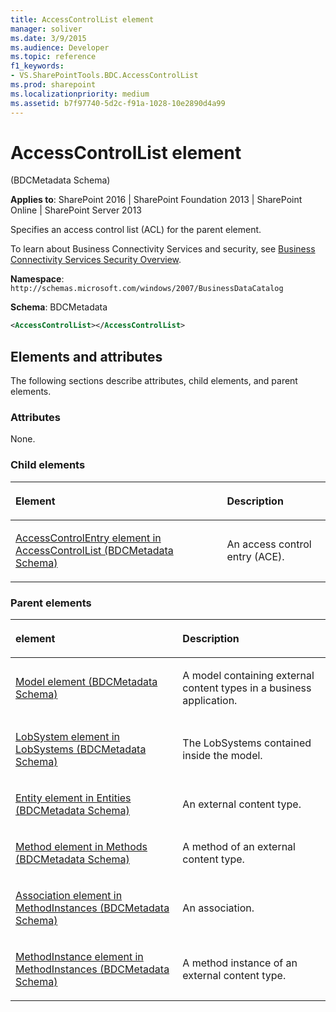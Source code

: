 ```yaml
---
title: AccessControlList element
manager: soliver
ms.date: 3/9/2015
ms.audience: Developer
ms.topic: reference
f1_keywords:
- VS.SharePointTools.BDC.AccessControlList
ms.prod: sharepoint
ms.localizationpriority: medium
ms.assetid: b7f97740-5d2c-f91a-1028-10e2890d4a99
---
```


# AccessControlList element 

(BDCMetadata Schema)

**Applies to**: SharePoint 2016 | SharePoint Foundation 2013 | SharePoint Online | SharePoint Server 2013

Specifies an access control list (ACL) for the parent element.

To learn about Business Connectivity Services and security, see [Business Connectivity Services Security Overview](https://technet.microsoft.com/library/ee661734(office.14).aspx).

**Namespace**: `http://schemas.microsoft.com/windows/2007/BusinessDataCatalog`

**Schema**: BDCMetadata

```XML
<AccessControlList></AccessControlList>
```

## Elements and attributes

The following sections describe attributes, child elements, and parent elements.

### Attributes

None.

### Child elements

<table>
<thead>
<tr class="header">
<th align="left"><p>Element</p></th>
<th align="left"><p>Description</p></th>
</tr>
</thead>
<tbody>
<tr class="odd">
<td align="left"><p><a href="accesscontrolentry-element-in-accesscontrollist-bdcmetadata-schema.md">AccessControlEntry element in AccessControlList (BDCMetadata Schema)</a></p></td>
<td align="left"><p>An access control entry (ACE).</p></td>
</tr>
</tbody>
</table>

### Parent elements

<table>
<thead>
<tr class="header">
<th align="left"><p>element</p></th>
<th align="left"><p>Description</p></th>
</tr>
</thead>
<tbody>
<tr class="odd">
<td align="left"><p><a href="model-element-bdcmetadata-schema.md">Model element (BDCMetadata Schema)</a></p></td>
<td align="left"><p>A model containing external content types in a business application.</p></td>
</tr>
<tr class="even">
<td align="left"><p><a href="lobsystem-element-in-lobsystems-bdcmetadata-schema.md">LobSystem element in LobSystems (BDCMetadata Schema)</a></p></td>
<td align="left"><p>The LobSystems contained inside the model.</p></td>
</tr>
<tr class="odd">
<td align="left"><p><a href="entity-element-in-entities-bdcmetadata-schema.md">Entity element in Entities (BDCMetadata Schema)</a></p></td>
<td align="left"><p>An external content type.</p></td>
</tr>
<tr class="even">
<td align="left"><p><a href="method-element-in-methods-bdcmetadata-schema.md">Method element in Methods (BDCMetadata Schema)</a></p></td>
<td align="left"><p>A method of an external content type.</p></td>
</tr>
<tr class="odd">
<td align="left"><p><a href="association-element-in-methodinstances-bdcmetadata-schema.md">Association element in MethodInstances (BDCMetadata Schema)</a></p></td>
<td align="left"><p>An association.</p></td>
</tr>
<tr class="even">
<td align="left"><p><a href="methodinstance-element-in-methodinstances-bdcmetadata-schema.md">MethodInstance element in MethodInstances (BDCMetadata Schema)</a></p></td>
<td align="left"><p>A method instance of an external content type.</p></td>
</tr>
</tbody>
</table>








